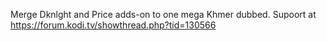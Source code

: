 Merge Dknlght and Price adds-on to one mega Khmer dubbed.
Supoort at https://forum.kodi.tv/showthread.php?tid=130566
